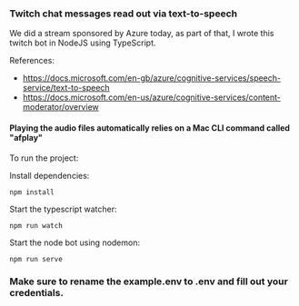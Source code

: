 ### Twitch chat messages read out via text-to-speech

We did a stream sponsored by Azure today, as part of that, I wrote this twitch bot in NodeJS using TypeScript.

References:
- https://docs.microsoft.com/en-gb/azure/cognitive-services/speech-service/text-to-speech
- https://docs.microsoft.com/en-us/azure/cognitive-services/content-moderator/overview

#### Playing the audio files automatically relies on a Mac CLI command called "afplay"

To run the project:

Install dependencies:
```
npm install
```

Start the typescript watcher:
```
npm run watch
```

Start the node bot using nodemon:
```
npm run serve
```

### Make sure to rename the example.env to .env and fill out your credentials.
